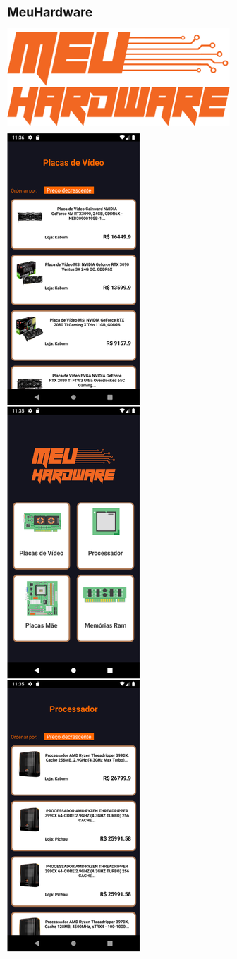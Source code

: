 # MeuHardware

![Logo](https://github.com/kikepola/MeuHardware/blob/main/MeuHardwareAndroid/app/src/main/res/drawable/logo.png)

<img src="info/TelaPlacaDeVideo.png" width="300"/> <img src="info/TelaPrincipal.png" width="300"/> <img src="info/TelaProcessador.png" width="300"/> 


